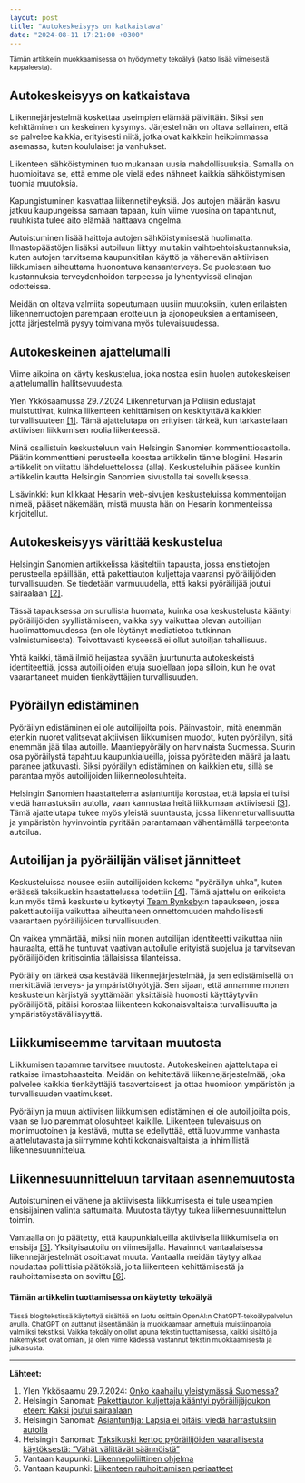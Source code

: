 ```yaml
---
layout: post
title: "Autokeskeisyys on katkaistava"
date: "2024-08-11 17:21:00 +0300"
---
```


<small>Tämän artikkelin muokkaamisessa on hyödynnetty tekoälyä (katso lisää viimeisestä kappaleesta).</small>


## Autokeskeisyys on katkaistava

Liikennejärjestelmä koskettaa useimpien elämää päivittäin. Siksi sen kehittäminen on keskeinen kysymys. Järjestelmän on oltava sellainen, että se palvelee kaikkia, erityisesti niitä, jotka ovat kaikkein heikoimmassa asemassa, kuten koululaiset ja vanhukset.

Liikenteen sähköistyminen tuo mukanaan uusia mahdollisuuksia. Samalla on huomioitava se, että emme ole vielä edes nähneet kaikkia sähköistymisen tuomia muutoksia.

Kapungistuminen kasvattaa liikennetiheyksiä. Jos autojen määrän kasvu jatkuu kaupungeissa samaan tapaan, kuin viime vuosina on tapahtunut, ruuhkista tulee aito elämää haittaava ongelma. 

Autoistuminen lisää haittoja autojen sähköistymisestä huolimatta. Ilmastopäästöjen lisäksi autoiluun liittyy muitakin vaihtoehtoiskustannuksia, kuten autojen tarvitsema kaupunkitilan käyttö ja vähenevän aktiivisen liikkumisen aiheuttama huonontuva kansanterveys. Se puolestaan tuo kustannuksia terveydenhoidon tarpeessa ja lyhentyvissä elinajan odotteissa.

Meidän on oltava valmiita sopeutumaan uusiin muutoksiin, kuten erilaisten liikennemuotojen parempaan erotteluun ja ajonopeuksien alentamiseen, jotta järjestelmä pysyy toimivana myös tulevaisuudessa.

## Autokeskeinen ajattelumalli

Viime aikoina on käyty keskustelua, joka nostaa esiin huolen autokeskeisen ajattelumallin hallitsevuudesta.

Ylen Ykkösaamussa 29.7.2024 Liikenneturvan ja Poliisin edustajat muistuttivat, kuinka liikenteen kehittämisen on keskityttävä kaikkien turvallisuuteen [[1]](https://areena.yle.fi/podcastit/1-70868890). Tämä ajattelutapa on erityisen tärkeä, kun tarkastellaan aktiivisen liikkumisen roolia liikenteessä.

Minä osallistuin keskusteluun vain Helsingin Sanomien kommenttiosastolla. Päätin kommenttieni perusteella koostaa artikkelin tänne blogiini. Hesarin artikkelit on viitattu lähdeluettelossa (alla). Keskusteluihin pääsee kunkin artikkelin kautta Helsingin Sanomien sivustolla tai sovelluksessa.

Lisävinkki: kun klikkaat Hesarin web-sivujen keskusteluissa kommentoijan nimeä, pääset näkemään, mistä muusta hän on Hesarin kommenteissa kirjoitellut.

## Autokeskeisyys värittää keskustelua

Helsingin Sanomien artikkelissa käsiteltiin tapausta, jossa ensitietojen perusteella epäillään, että pakettiauton kuljettaja vaaransi pyöräilijöiden turvallisuuden. Se tiedetään varmuuudella, että kaksi pyöräilijää joutui sairaalaan [[2]](https://www.hs.fi/suomi/art-2000010572049.html).

Tässä tapauksessa on surullista huomata, kuinka osa keskustelusta kääntyi pyöräilijöiden syyllistämiseen, vaikka syy vaikuttaa olevan autoilijan huolimattomuudessa (en ole löytänyt mediatietoa tutkinnan valmistumisesta). Toivottavasti kyseessä ei ollut autoiljan tahallisuus.

Yhtä kaikki, tämä ilmiö heijastaa syvään juurtunutta autokeskeistä identiteettiä, jossa autoilijoiden etuja suojellaan jopa silloin, kun he ovat vaarantaneet muiden tienkäyttäjien turvallisuuden.

## Pyöräilyn edistäminen

Pyöräilyn edistäminen ei ole autoilijoilta pois. Päinvastoin, mitä enemmän etenkin nuoret valitsevat aktiivisen liikkumisen muodot, kuten pyöräilyn, sitä enemmän jää tilaa autoille. Maantiepyöräily on harvinaista Suomessa. Suurin osa pyöräilystä tapahtuu kaupunkialueilla, joissa pyöräteiden määrä ja laatu paranee jatkuvasti. Siksi pyöräilyn edistäminen on kaikkien etu, sillä se parantaa myös autoilijoiden liikenneolosuhteita.

Helsingin Sanomien haastattelema asiantuntija korostaa, että lapsia ei tulisi viedä harrastuksiin autolla, vaan kannustaa heitä liikkumaan aktiivisesti [[3]](https://www.hs.fi/suomi/art-2000010572049.html). Tämä ajattelutapa tukee myös yleistä suuntausta, jossa liikenneturvallisuutta ja ympäristön hyvinvointia pyritään parantamaan vähentämällä tarpeetonta autoilua.

## Autoilijan ja pyöräilijän väliset jännitteet

Keskusteluissa nousee esiin autoilijoiden kokema "pyöräilyn uhka", kuten eräässä taksikuskin haastattelussa todettiin [[4]](https://www.hs.fi/urheilu/art-2000010579206.html). Tämä ajattelu on erikoista kun myös tämä keskustelu kytkeytyi [Team Rynkeby](https://www.team-rynkeby.fi):n tapaukseen, jossa pakettiautoilija vaikuttaa aiheuttaneen onnettomuuden mahdollisesti vaarantaen pyöräilijöiden turvallisuuden.

On vaikea ymmärtää, miksi niin monen autoilijan identiteetti vaikuttaa niin hauraalta, että he tuntuvat vaativan autoilulle erityistä suojelua ja tarvitsevan pyöräilijöiden kritisointia tällaisissa tilanteissa.

Pyöräily on tärkeä osa kestävää liikennejärjestelmää, ja sen edistämisellä on merkittäviä terveys- ja ympäristöhyötyjä. Sen sijaan, että annamme monen keskustelun kärjistyä syyttämään yksittäisiä huonosti käyttäytyviin pyöräilijöitä, pitäisi korostaa liikenteen kokonaisvaltaista turvallisuutta ja ympäristöystävällisyyttä.

## Liikkumiseemme tarvitaan muutosta

Liikkumisen tapamme tarvitsee muutosta. Autokeskeinen ajattelutapa ei ratkaise ilmastohaasteita. Meidän on kehitettävä liikennejärjestelmää, joka palvelee kaikkia tienkäyttäjiä tasavertaisesti ja ottaa huomioon ympäristön ja turvallisuuden vaatimukset.

Pyöräilyn ja muun aktiivisen liikkumisen edistäminen ei ole autoilijoilta pois, vaan se luo paremmat olosuhteet kaikille. Liikenteen tulevaisuus on monimuotoinen ja kestävä, mutta se edellyttää, että luovumme vanhasta ajattelutavasta ja siirrymme kohti kokonaisvaltaista ja inhimillistä liikennesuunnittelua.

## Liikennesuunnitteluun tarvitaan asennemuutosta

Autoistuminen ei vähene ja aktiivisesta liikkumisesta ei tule useampien ensisijainen valinta sattumalta. Muutosta täytyy tukea liikennesuunnittelun toimin.

Vantaalla on jo päätetty, että kaupunkialueilla aktiivisella liikkumisella on ensisija [[5]](https://www.vantaa.fi/sites/default/files/document/Vantaan%20liikennepoliittinen%20ohjelma%202023%20hyväksytty%20%28ID%20303618%29.pdf). Yksityisautoilu on viimesijalla. Havainnot vantaalaisessa liikennejärjestelmät osoittavat muuta. Vantaalla meidän täytyy alkaa noudattaa poliittisia päätöksiä, joita liikenteen kehittämisestä ja rauhoittamisesta on sovittu [[6]](http://paatokset.vantaa.fi/ktwebscr/fileshow?doctype=3&docid=2698806&version=1).

#### Tämän artikkelin tuottamisessa on käytetty tekoälyä

<small>Tässä blogitekstissä käytettyä sisältöä on luotu osittain OpenAI:n ChatGPT-tekoälypalvelun avulla. ChatGPT on auttanut jäsentämään ja muokkaamaan annettuja muistiinpanoja valmiiksi tekstiksi. Vaikka tekoäly on ollut apuna tekstin tuottamisessa, kaikki sisältö ja näkemykset ovat omiani, ja olen viime kädessä vastannut tekstin muokkaamisesta ja julkaisusta.</small>

---

**Lähteet:**

1. Ylen Ykkösaamu 29.7.2024: [Onko kaahailu yleistymässä Suomessa?](https://areena.yle.fi/podcastit/1-70868890)
2. Helsingin Sanomat: [Pakettiauton kuljettaja kääntyi pyöräilijäjoukon eteen: Kaksi joutui sairaalaan](https://www.hs.fi/suomi/art-2000010572049.html)
3. Helsingin Sanomat: [Asiantuntija: Lapsia ei pitäisi viedä harrastuksiin autolla](https://www.hs.fi/suomi/art-2000010572049.html)
4. Helsingin Sanomat: [Taksikuski kertoo pyöräilijöiden vaarallisesta käytöksestä: ”Vähät välittävät säännöistä”](https://www.hs.fi/urheilu/art-2000010579206.html)
5. Vantaan kaupunki: [Liikennepoliittinen ohjelma](https://www.vantaa.fi/sites/default/files/document/Vantaan%20liikennepoliittinen%20ohjelma%202023%20hyväksytty%20%28ID%20303618%29.pdf)
6. Vantaan kaupunki: [Liikenteen rauhoittamisen periaatteet](http://paatokset.vantaa.fi/ktwebscr/fileshow?doctype=3&docid=2698806&version=1)